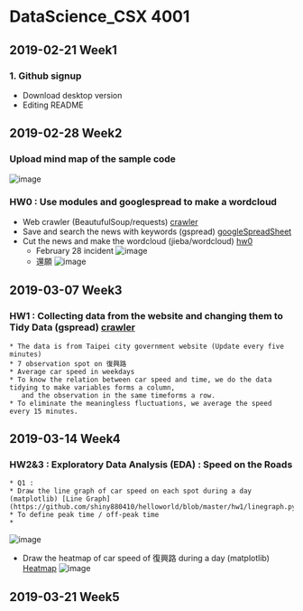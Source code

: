 ﻿# DataScience_CSX 4001

## **2019-02-21 Week1**

### 1. Github signup 
* Download desktop version 
* Editing README


## **2019-02-28 Week2**
###  Upload mind map of the sample code 
![image](https://github.com/shiny880410/helloworld/blob/master/hw0/sample_mindmap.PNG)
###  HW0 : Use modules and googlespread to make a wordcloud
* Web crawler (BeautufulSoup/requests) [crawler](https://github.com/shiny880410/helloworld/blob/master/hw0/20190301/craw.py)
* Save and search the news with keywords (gspread) [googleSpreadSheet](https://docs.google.com/spreadsheets/d/1I-m9HwjiPkYES3Ll5PvWk-xijm_9bcn_jxnDOhtpnZE/edit?usp=sharing)
* Cut the news and make the wordcloud (jieba/wordcloud) [hw0](https://github.com/shiny880410/helloworld/blob/master/hw0/20190301/20190301.py)
	* February 28 incident
![image](https://github.com/shiny880410/helloworld/blob/master/hw0/20190301/2288WC.png)
	* 還願
![image](https://github.com/shiny880410/helloworld/blob/master/hw0/20190301/hwanuanWC.png)

## **2019-03-07 Week3**
### HW1 : Collecting data from the website and changing them to Tidy Data (gspread) [crawler](https://docs.google.com/spreadsheets/d/1FJPf9S2vpimDZvefrpnfq31cq3JpmySHse74WQoEgu4/edit?usp=sharing)
	* The data is from Taipei city government website (Update every five minutes)
	* 7 observation spot on 復興路
	* Average car speed in weekdays
	* To know the relation between car speed and time, we do the data tidying to make variables forms a column, 
	   and the observation in the same timeforms a row.
	* To eliminate the meaningless fluctuations, we average the speed every 15 minutes.
## **2019-03-14 Week4**
### HW2&3 : Exploratory Data Analysis (EDA) : Speed on the Roads
	* Q1 : 
	* Draw the line graph of car speed on each spot during a day (matplotlib) [Line Graph](https://github.com/shiny880410/helloworld/blob/master/hw1/linegraph.py)
	* To define peak time / off-peak time
	*  
![image](https://github.com/shiny880410/helloworld/blob/master/hw1/linegraph.png)
* Draw the heatmap of car speed of 復興路 during a day (matplotlib) [Heatmap](https://github.com/shiny880410/helloworld/blob/master/hw1/heatmap.py)
![image](https://github.com/shiny880410/helloworld/blob/master/hw1/heatmap.png)


## **2019-03-21 Week5**